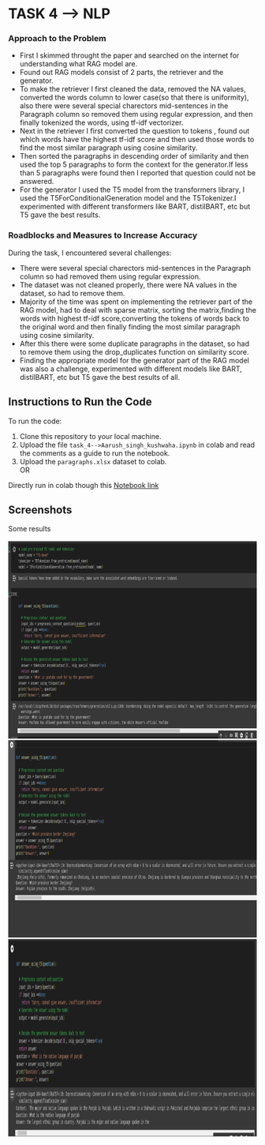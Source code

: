 # TASK 4 --> NLP

### Approach to the Problem
- First I skimmed throught the paper and searched on the internet for understanding what RAG model are.
- Found out RAG models consist of 2 parts, the retriever and the generator.
- To make the retriever I first cleaned the data, removed the NA values, converted the words column to lower case(so that there is uniformity), also there were several special charectors mid-sentences in the Paragraph column so removed them using regular expression,  and then finally tokenized the words, using tf-idf vectorizer.
- Next in the retriever I first converted the question to tokens , found out which words have the highest tf-idf score and then used those words to find the most similar paragraph using cosine similarity.
- Then sorted the paragraphs in descending order of similarity and then used the top 5 paragraphs to form the context for the generator.If less than 5 paragraphs were found then I reported that question could not be answered. 
- For the generator I used the T5 model from the transformers library, I used the T5ForConditionalGeneration model and the T5Tokenizer.I experimented with different transformers like BART, distilBART, etc but T5 gave the best results.

### Roadblocks and Measures to Increase Accuracy

During the task, I encountered several challenges:

-  There were several special charectors mid-sentences in the Paragraph column so had removed them using regular expression.
-  The dataset was not cleaned properly, there were NA values in the dataset, so had to remove them.
- Majority of the time was spent on implementing the retriever part of the RAG model, had to deal with sparse matrix, sorting the matrix,finding the words with highest tf-idf score,converting the tokens of words back to the original word and then finally finding the most similar paragraph using cosine similarity.
- After this there were some duplicate paragraphs in the dataset, so had to remove them using the drop_duplicates function on similarity score.
- Finding the appropriate model for the generator part of the RAG model was also a challenge, experimented with different models like BART, distilBART, etc but T5 gave the best results of all.

## Instructions to Run the Code

To run the code:

1. Clone this repository to your local machine.
2. Upload the file `task_4-->Aarush_singh_kushwaha.ipynb` in colab and read the comments as a guide to run the notebook.
3. Upload the `paragraphs.xlsx` dataset to colab.  <br>
OR  

Directly run in colab though this [Notebook link](https://colab.research.google.com/drive/1DZ2keeWM7XdJIJJNk3lAsGXcresv1tu1?usp=sharing)


## Screenshots
Some results<br><br>
<img src="Screenshots/Screenshot from 2024-05-23 11-32-22.png" alt="Alt Text"  height="400">
<img src="Screenshots/Screenshot from 2024-05-23 11-35-21.png" alt="Alt Text"  height="400">
<img src="Screenshots/Screenshot from 2024-05-23 11-41-54.png" alt="Alt Text"  height="400">

